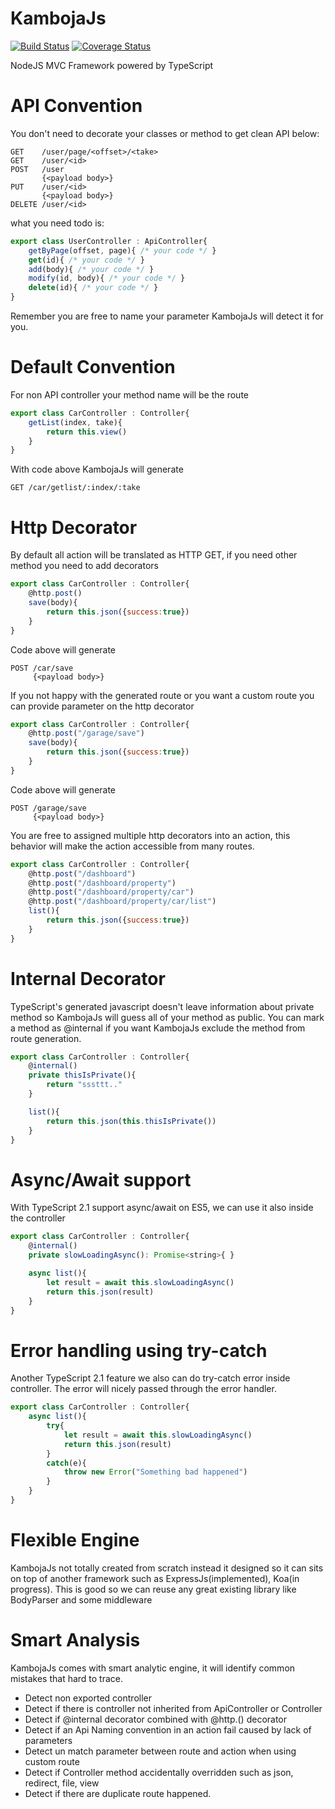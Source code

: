 # KambojaJs

[![Build Status](https://travis-ci.org/kambojajs/kamboja.svg?branch=master)](https://travis-ci.org/kambojajs/kamboja)
[![Coverage Status](https://coveralls.io/repos/github/kambojajs/kamboja/badge.svg?branch=master)](https://coveralls.io/github/kambojajs/kamboja?branch=master)

NodeJS MVC Framework powered by TypeScript

# API Convention
You don't need to decorate your classes or method to get clean API below:

```
GET    /user/page/<offset>/<take>
GET    /user/<id>
POST   /user  
       {<payload body>}
PUT    /user/<id>
       {<payload body>}
DELETE /user/<id>
```

what you need todo is:

```javascript
export class UserController : ApiController{
    getByPage(offset, page){ /* your code */ }
    get(id){ /* your code */ }
    add(body){ /* your code */ }
    modify(id, body){ /* your code */ }
    delete(id){ /* your code */ }
}

```

Remember you are free to name your parameter KambojaJs will detect it for you.

# Default Convention
For non API controller your method name will be the route

```javascript
export class CarController : Controller{
    getList(index, take){
        return this.view()
    }
}
```

With code above KambojaJs will generate

```
GET /car/getlist/:index/:take
```

# Http Decorator
By default all action will be translated as HTTP GET, if you need 
other method you need to add decorators

```javascript
export class CarController : Controller{
    @http.post()
    save(body){
        return this.json({success:true})
    }
}
```

Code above will generate

```
POST /car/save
     {<payload body>}
```

If you not happy with the generated route or you want a custom route 
you can provide parameter on the http decorator

```javascript
export class CarController : Controller{
    @http.post("/garage/save")
    save(body){
        return this.json({success:true})
    }
}
```

Code above will generate 

```
POST /garage/save
     {<payload body>}
```

You are free to assigned multiple http decorators into an action, 
this behavior will make the action accessible from many routes.


```javascript
export class CarController : Controller{
    @http.post("/dashboard")
    @http.post("/dashboard/property")
    @http.post("/dashboard/property/car")
    @http.post("/dashboard/property/car/list")
    list(){
        return this.json({success:true})
    }
}
```

# Internal Decorator
TypeScript's generated javascript doesn't leave information about 
private method so KambojaJs will guess all of your method as public. 
You can mark a method as @internal if you want KambojaJs exclude 
the method from route generation.


```javascript
export class CarController : Controller{
    @internal()
    private thisIsPrivate(){
        return "sssttt.."
    }

    list(){
        return this.json(this.thisIsPrivate())
    }
}
```

# Async/Await support
With TypeScript 2.1 support async/await on ES5, we can use it also 
inside the controller

```javascript
export class CarController : Controller{
    @internal()
    private slowLoadingAsync(): Promise<string>{ }

    async list(){
        let result = await this.slowLoadingAsync()
        return this.json(result)
    }
}
```

# Error handling using try-catch
Another TypeScript 2.1 feature we also can do try-catch error 
inside controller. The error will nicely passed through the 
error handler.

```javascript
export class CarController : Controller{
    async list(){
        try{
            let result = await this.slowLoadingAsync()
            return this.json(result)
        }
        catch(e){
            throw new Error("Something bad happened")
        }
    }
}
```

# Flexible Engine
KambojaJs not totally created from scratch instead it designed so it can sits on top 
of another framework such as ExpressJs(implemented), Koa(in progress).
This is good so we can reuse any great existing library like BodyParser and some middleware

# Smart Analysis
KambojaJs comes with smart analytic engine, it will identify common mistakes that hard to trace.
- Detect non exported controller
- Detect if there is controller not inherited from ApiController or Controller
- Detect if @internal decorator combined with @http.<any>() decorator
- Detect if an Api Naming convention in an action fail caused by lack of parameters
- Detect un match parameter between route and action when using custom route
- Detect if Controller method accidentally overridden such as json, redirect, file, view 
- Detect if there are duplicate route happened.


